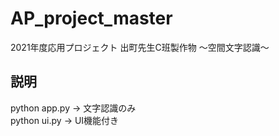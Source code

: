 # AP_project_master
2021年度応用プロジェクト 出町先生C班製作物 〜空間文字認識〜<br>

## 説明
python app.py → 文字認識のみ<br>
python ui.py → UI機能付き<br>
